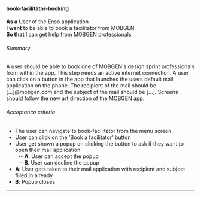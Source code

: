 #### book-facilitator-booking
**As a** User of the Enso application <br />
**I want** to be able to book a facilitator from MOBGEN <br />
**So that I** can get help from MOBGEN professionals

###### Summary
A user should be able to book one of MOBGEN's design sprint professionals from within the app. This step needs an active internet connection. A user can click on a button in the app that launches the users default mail application on the phone. The recipient of the mail should be [...]@mobgen.com and the subject of the mail should be [...]. Screens should follow the new art direction of the MOBGEN app.

###### Acceptance criteria
- The user can navigate to book-facilitator from the menu screen
- User can click on the 'Book a facilitator' button
- User get shown a popup on clicking the button to ask if they want to open their mail application <br />
&nbsp;&nbsp;-- **A**. User can accept the popup <br />
&nbsp;&nbsp;-- **B**. User can decline the popup
- **A**: User gets taken to their mail application with recipient and subject filled in already
- **B**: Popup closes

---
